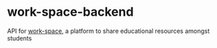 # work-space-backend
API for [work-space](https://github.com/skepdimi/work-space), a platform to share educational resources amongst students

